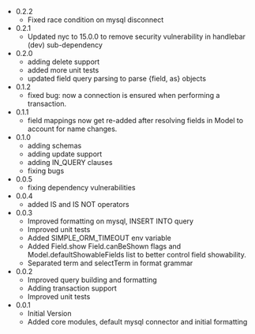 - 0.2.2
    - Fixed race condition on mysql disconnect
- 0.2.1
    - Updated nyc to 15.0.0 to remove security vulnerability in handlebar (dev) sub-dependency
- 0.2.0
    - adding delete support
    - added more unit tests
    - updated field query parsing to parse {field, as} objects
- 0.1.2
    - fixed bug: now a connection is ensured when performing a transaction.
- 0.1.1
    - field mappings now get re-added after resolving fields in Model to account for name changes.
- 0.1.0
    - adding schemas
    - adding update support
    - adding IN_QUERY clauses
    - fixing bugs
- 0.0.5
    - fixing dependency vulnerabilities
- 0.0.4
    - added IS and IS NOT operators
- 0.0.3
    - Improved formatting on mysql, INSERT INTO query
    - Improved unit tests
    - Added SIMPLE_ORM_TIMEOUT env variable
    - Added Field.show Field.canBeShown flags and Model.defaultShowableFields list to better control field showability.
    - Separated term and selectTerm in format grammar
- 0.0.2
    - Improved query building and formatting
    - Adding transaction support
    - Improved unit tests
- 0.0.1
    - Initial Version
    - Added core modules, default mysql connector and initial formatting

